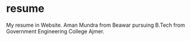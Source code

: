 # resume
My resume in Website.
Aman Mundra from Beawar pursuing B.Tech from Government Engineering College Ajmer.
